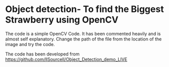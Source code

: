 # Object detection- To find the Biggest Strawberry using OpenCV

The code is a simple OpenCV Code.
It has been commented heavily and is almost self explanatory.
Change the path of the file from the location of the image and try the code.



The code has been developed from https://github.com/llSourcell/Object_Detection_demo_LIVE
